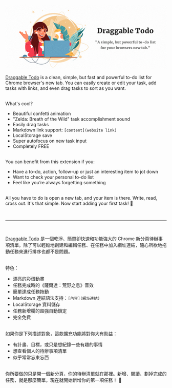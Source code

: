 [![Photo](https://raw.githubusercontent.com/rayc2045/todo-chrome-extension/main/images/original/marquee_promo_tile.png)](https://chrome.google.com/webstore/detail/draggable-to-do-list%EF%BD%9C%E5%8F%AF%E6%8B%96%E6%9B%B3%E7%9A%84/pndehpgkgbajinooeiebnjikfdfgoogi)

[Draggable Todo](https://chrome.google.com/webstore/detail/draggable-to-do-list%EF%BD%9C%E5%8F%AF%E6%8B%96%E6%9B%B3%E7%9A%84/pndehpgkgbajinooeiebnjikfdfgoogi) is a clean, simple, but fast and powerful to-do list for Chrome browser's new tab. You can easily create or edit your task, add tasks with links, and even drag tasks to sort as you want.

\
What's cool?
- Beautiful confetti animation
- "Zelda: Breath of the Wild" task accomplishment sound
- Easily drag tasks
- Markdown link support: `[content](website link)`
- LocalStorage save
- Super autofocus on new task input
- Completely FREE

\
You can benefit from this extension if you:
- Have a to-do, action, follow-up or just an interesting item to jot down 
- Want to check your personal to-do list
- Feel like you’re always forgetting something

\
All you have to do is open a new tab, and your item is there. Write, read, cross out. It's that simple. Now start adding your first task! 🙂

</br>

---

</br>

[Draggable Todo](https://chrome.google.com/webstore/detail/draggable-to-do-list%EF%BD%9C%E5%8F%AF%E6%8B%96%E6%9B%B3%E7%9A%84/pndehpgkgbajinooeiebnjikfdfgoogi) 是一個乾淨、簡單卻快速和功能強大的 Chrome 新分頁待辦事項清單。除了可以輕鬆地創建和編輯任務、在任務中加入網址連結，隨心所欲地拖動任務來進行排序也都不是問題。

\
特色：
- 漂亮的彩蛋動畫
- 任務完成時的《薩爾達：荒野之息》音效
- 簡單達成任務拖動
- Markdown 連結語法支持：`[內容](網址連結)`
- LocalStorage 資料儲存
- 任務新增欄的超強自動鎖定
- 完全免費

\
如果你是下列描述對象，這款擴充功能將對你大有助益：
- 有計畫、目標，或只是想紀錄一些有趣的事情
- 想查看個人的待辦事項清單
- 似乎常常忘東忘西

\
你所要做的只是開一個新分頁，你的待辦清單就在那裡。新增、閱讀、劃掉完成的任務，就是那麼簡單。現在就開始新增你的第一項任務！ 🙂